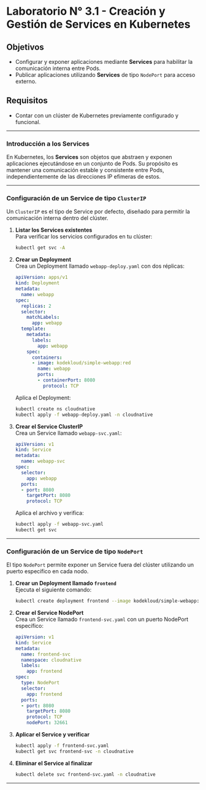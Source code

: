 
# Laboratorio N° 3.1 - Creación y Gestión de Services en Kubernetes

## Objetivos
- Configurar y exponer aplicaciones mediante **Services** para habilitar la comunicación interna entre Pods.
- Publicar aplicaciones utilizando **Services** de tipo `NodePort` para acceso externo.

## Requisitos
- Contar con un clúster de Kubernetes previamente configurado y funcional.

---

### Introducción a los Services
En Kubernetes, los **Services** son objetos que abstraen y exponen aplicaciones ejecutándose en un conjunto de Pods. Su propósito es mantener una comunicación estable y consistente entre Pods, independientemente de las direcciones IP efímeras de estos.

---

### Configuración de un Service de tipo `ClusterIP`
Un `ClusterIP` es el tipo de Service por defecto, diseñado para permitir la comunicación interna dentro del clúster.

1. **Listar los Services existentes**  
   Para verificar los servicios configurados en tu clúster:
   ```bash
   kubectl get svc -A
   ```

2. **Crear un Deployment**  
   Crea un Deployment llamado `webapp-deploy.yaml` con dos réplicas:
   ```yaml
   apiVersion: apps/v1
   kind: Deployment
   metadata:
     name: webapp
   spec:
     replicas: 2
     selector:
       matchLabels:
         app: webapp
     template:
       metadata:
         labels:
           app: webapp
       spec:
         containers:
         - image: kodekloud/simple-webapp:red
           name: webapp
           ports:
           - containerPort: 8080
             protocol: TCP
   ```

   Aplica el Deployment:
   ```bash
   kubectl create ns cloudnative
   kubectl apply -f webapp-deploy.yaml -n cloudnative
   ```

3. **Crear el Service ClusterIP**  
   Crea un Service llamado `webapp-svc.yaml`:
   ```yaml
   apiVersion: v1
   kind: Service
   metadata:
     name: webapp-svc
   spec:
     selector:
       app: webapp
     ports:
     - port: 8080
       targetPort: 8080
       protocol: TCP
   ```

   Aplica el archivo y verifica:
   ```bash
   kubectl apply -f webapp-svc.yaml
   kubectl get svc 
   ```

---

### Configuración de un Service de tipo `NodePort`
El tipo `NodePort` permite exponer un Service fuera del clúster utilizando un puerto específico en cada nodo.

1. **Crear un Deployment llamado `frontend`**  
   Ejecuta el siguiente comando:
   ```bash
   kubectl create deployment frontend --image kodekloud/simple-webapp:red --replicas 2 -n cloudnative
   ```

2. **Crear el Service NodePort**  
   Crea un Service llamado `frontend-svc.yaml` con un puerto NodePort específico:
   ```yaml
   apiVersion: v1
   kind: Service
   metadata:
     name: frontend-svc
     namespace: cloudnative
     labels:
       app: frontend
   spec:
     type: NodePort
     selector:
       app: frontend
     ports:
     - port: 8080
       targetPort: 8080
       protocol: TCP
       nodePort: 32661
   ```

3. **Aplicar el Service y verificar**  
   ```bash
   kubectl apply -f frontend-svc.yaml
   kubectl get svc frontend-svc -n cloudnative
   ```

4. **Eliminar el Service al finalizar**  
   ```bash
   kubectl delete svc frontend-svc.yaml -n cloudnative
   ```

---